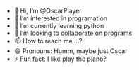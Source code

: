 - 👋 Hi, I’m @OscarPlayer
- 👀 I’m interested in programation
- 🌱 I’m currently learning python
- 💞️ I’m looking to collaborate on programs
- 📫 How to reach me ...?
- 😄 Pronouns: Humm, maybe just Oscar
- ⚡ Fun fact: I like play the piano?

<!---
OscarPlayer/OscarPlayer is a ✨ special ✨ repository because its `README.md` (this file) appears on your GitHub profile.
You can click the Preview link to take a look at your changes.
--->
